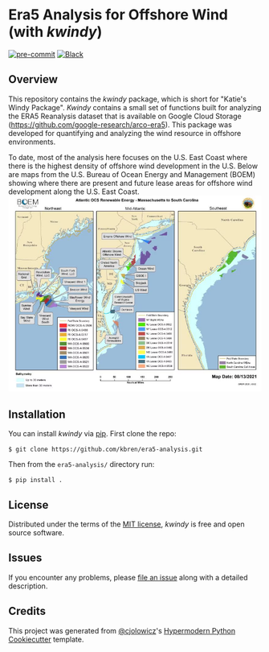 # Era5 Analysis for Offshore Wind (with _kwindy_)

[![pre-commit](https://img.shields.io/badge/pre--commit-enabled-brightgreen?logo=pre-commit&logoColor=white)][pre-commit]
[![Black](https://img.shields.io/badge/code%20style-black-000000.svg)][black]

[pre-commit]: https://github.com/pre-commit/pre-commit
[black]: https://github.com/psf/black

## Overview

This repository contains the _kwindy_ package, which is short for "Katie's Windy Package". _Kwindy_ contains a small set of functions built for analyzing the ERA5 Reanalysis dataset that is available on Google Cloud Storage (https://github.com/google-research/arco-era5). This package was developed for quantifying and analyzing the wind resource in offshore environments.

To date, most of the analysis here focuses on the U.S. East Coast where there is the highest density of offshore wind development in the U.S. Below are maps from the U.S. Bureau of Ocean Energy and Management (BOEM) showing where there are present and future lease areas for offshore wind development along the U.S. East Coast. ![alt text](BOEM_map.png)

## Installation

You can install _kwindy_ via [pip]. First clone the repo:

```console
$ git clone https://github.com/kbren/era5-analysis.git
```

Then from the `era5-analysis/` directory run:

```console
$ pip install .
```

## License

Distributed under the terms of the [MIT license][license],
_kwindy_ is free and open source software.

## Issues

If you encounter any problems,
please [file an issue] along with a detailed description.

## Credits

This project was generated from [@cjolowicz]'s [Hypermodern Python Cookiecutter] template.

[@cjolowicz]: https://github.com/cjolowicz
[pypi]: https://pypi.org/
[hypermodern python cookiecutter]: https://github.com/cjolowicz/cookiecutter-hypermodern-python
[file an issue]: https://github.com/kbren/era5-analysis/issues
[pip]: https://pip.pypa.io/

<!-- github-only -->

[license]: https://github.com/kbren/era5-analysis/blob/main/LICENSE
[contributor guide]: https://github.com/kbren/era5-analysis/blob/main/CONTRIBUTING.md
[command-line reference]: https://era5-analysis.readthedocs.io/en/latest/usage.html
